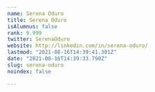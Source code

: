 ```yaml
---
name: Serena Oduro
title: Serena Oduro
isAlumnus: false
rank: 9.999
twitter: SerenaOduro
website: http://linkedin.com/in/serena-oduro/
lastmod: "2021-08-16T14:39:41.301Z"
date: "2021-08-16T14:39:33.790Z"
slug: serena-oduro
noindex: false

---
```

